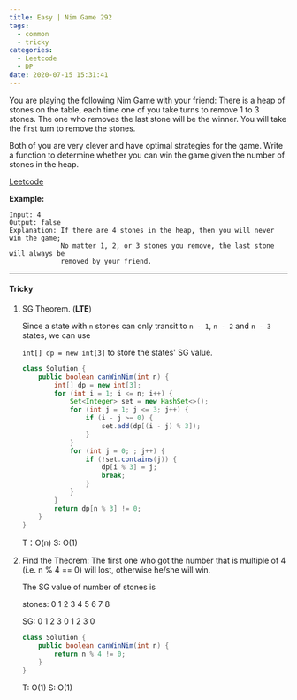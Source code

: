 ```yaml
---
title: Easy | Nim Game 292
tags:
  - common
  - tricky
categories:
  - Leetcode
  - DP
date: 2020-07-15 15:31:41
---
```


You are playing the following Nim Game with your friend: There is a heap of stones on the table, each time one of you take turns to remove 1 to 3 stones. The one who removes the last stone will be the winner. You will take the first turn to remove the stones.

Both of you are very clever and have optimal strategies for the game. Write a function to determine whether you can win the game given the number of stones in the heap.

[Leetcode](https://leetcode.com/problems/nim-game/)

<!--more-->

**Example:**

```
Input: 4
Output: false 
Explanation: If there are 4 stones in the heap, then you will never win the game;
             No matter 1, 2, or 3 stones you remove, the last stone will always be 
             removed by your friend.
```

---

#### Tricky 

1. SG Theorem. (**LTE**)

   Since a state with `n` stones can only transit to `n - 1`, `n - 2` and `n - 3` states, we can use 

   `int[] dp = new int[3]` to store the states' SG value.

   ```java
   class Solution {
       public boolean canWinNim(int n) {
           int[] dp = new int[3];
           for (int i = 1; i <= n; i++) {
               Set<Integer> set = new HashSet<>();
               for (int j = 1; j <= 3; j++) {
                   if (i - j >= 0) {
                       set.add(dp[(i - j) % 3]);
                   }
               }
               for (int j = 0; ; j++) {
                   if (!set.contains(j)) {
                       dp[i % 3] = j;
                       break;
                   }
               }
           }
           return dp[n % 3] != 0;
       }
   }
   ```

   T：O(n)		S: O(1)

2. Find the Theorem: The first one who got the number that is multiple of 4 (i.e. n % 4 == 0) will lost, otherwise he/she will win.

   The SG value of number of stones is 

   stones:		0    1   2   3  4   5  6  7  8

   SG:			   0    1   2   3  0   1  2  3  0

   ```java
   class Solution {
       public boolean canWinNim(int n) {
           return n % 4 != 0;
       }
   }
   ```

   T: O(1)			S: O(1)